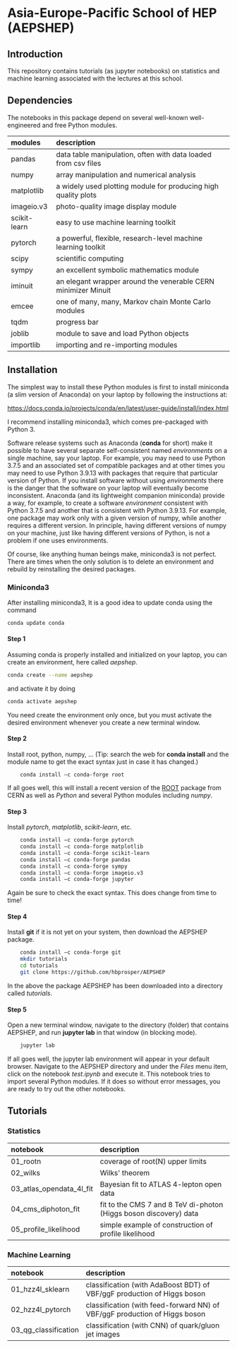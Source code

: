 # Asia-Europe-Pacific School of HEP (AEPSHEP)
## Introduction
This repository contains tutorials (as jupyter notebooks) on
statistics and machine learning associated with the lectures at this
school. 


## Dependencies
The notebooks in this package depend on several well-known
well-engineered and free Python modules.

| __modules__   | __description__     |
| :---          | :---        |
| pandas        | data table manipulation, often with data loaded from csv files |
| numpy         | array manipulation and numerical analysis      |
| matplotlib    | a widely used plotting module for producing high quality plots |
| imageio.v3      | photo-quality image display module |
| scikit-learn  | easy to use machine learning toolkit |
| pytorch       | a powerful, flexible, research-level machine learning toolkit |
| scipy         | scientific computing    |
| sympy        | an excellent symbolic mathematics module |
| iminuit | an elegant wrapper around the venerable CERN minimizer Minuit |
| emcee | one of many, many, Markov chain Monte Carlo modules |
| tqdm         | progress bar |
| joblib | module to save and load Python objects |
| importlib | importing and re-importing modules |


##  Installation
The simplest way to install these Python modules is first to install miniconda (a slim version of Anaconda) on your laptop by following the instructions at:

https://docs.conda.io/projects/conda/en/latest/user-guide/install/index.html

I recommend installing miniconda3, which comes pre-packaged with Python 3.

Software release systems such as Anaconda (__conda__ for short) make
it possible to have several separate self-consistent named
*environments* on a single machine, say your laptop. For example, you
may need to use Python 3.7.5 and an associated set of compatible
packages and at other times you may need to use Python 3.9.13 with
packages that require that particular version of Python.  If you install software without using *environments* there is
the danger that the software on your laptop will eventually become
inconsistent. Anaconda (and its lightweight companion miniconda)
provide a way, for example, to create a software *environment*
consistent with Python 3.7.5 and another that is consistent with
Python 3.9.13.  For example,
one package may work only with a given version of numpy, while another
requires a different version. In principle, having different versions of numpy on
your machine, just
like having different versions of Python, is not a problem if one uses
environments.

Of course, like anything human beings make, miniconda3 is not
perfect. There are times when the only solution is to delete an
environment and rebuild by reinstalling the desired packages.

### Miniconda3

After installing miniconda3, It is a good idea to update conda using the command
```bash
conda update conda
```
#### Step 1 
Assuming conda is properly installed and initialized on your laptop, you can create an environment, here called *aepshep*. 
```bash
conda create --name aepshep
```
and activate it by doing
```bash
conda activate aepshep
```
You need create the environment only once, but you must activate the desired environment whenever you create a new terminal window.

#### Step 2 
Install root, python, numpy, … (Tip: search the web for **conda install** and the
module name to get the exact syntax just in case it has changed.)
```
	conda install –c conda-forge root
```
If all goes well, this will install a recent version of the [ROOT](https://root.cern.ch) package from CERN as well as *Python* and several Python modules including *numpy*.

#### Step 3
Install *pytorch*, *matplotlib*, *scikit-learn*, etc.
```bash
	conda install –c conda-forge pytorch
	conda install –c conda-forge matplotlib
	conda install –c conda-forge scikit-learn
	conda install –c conda-forge pandas
	conda install –c conda-forge sympy
	conda install –c conda-forge imageio.v3
	conda install –c conda-forge jupyter
```
Again be sure to check the exact syntax. This does change from time to time!

#### Step 4
Install __git__ if it is not yet on your system, then download the AEPSHEP package.
```bash
	conda install –c conda-forge git
	mkdir tutorials
	cd tutorials
	git clone https://github.com/hbprosper/AEPSHEP
```
In the above the package AEPSHEP has been downloaded into a directory called *tutorials*.

#### Step 5

Open a new terminal window, navigate to the directory (folder) that contains AEPSHEP, and run  **jupyter lab** in that window (in blocking mode).
```bash
	jupyter lab
```
If all goes well, the jupyter lab environment will appear in your default browser. 
Navigate to the AEPSHEP directory and under the *Files* menu item, click on the notebook *test.ipynb* and execute it. This notebook tries to import several Python modules. If it does so without error messages, you are ready to try out the other notebooks.


## Tutorials

### Statistics
| __notebook__   | __description__     |
| :---          | :---        |
| 01_rootn         | coverage of root(N) upper limits     |
| 02_wilks    | Wilks' theorem |
| 03_atlas_opendata_4l_fit | Bayesian fit to ATLAS 4-lepton open data |
|04_cms_diphoton_fit | fit to the CMS 7 and 8 TeV di-photon (Higgs boson discovery) data |
| 05_profile_likelihood | simple example of construction of profile likelihood |


### Machine Learning
| __notebook__   | __description__     |
| :---          | :---        |
| 01_hzz4l_sklearn | classification (with AdaBoost BDT) of VBF/ggF production of Higgs boson |
| 02_hzz4l_pytorch| classification (with feed-forward NN) of VBF/ggF production of Higgs boson|
| 03_qg_classification | classification (with CNN) of quark/gluon jet images|
